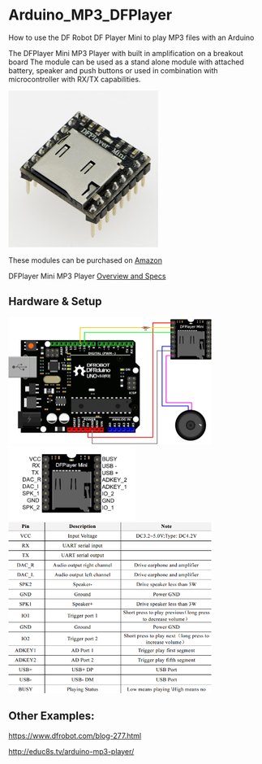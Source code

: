 # Arduino_MP3_DFPlayer
How to use the DF Robot DF Player Mini to play MP3 files with an Arduino

The DFPlayer Mini MP3 Player with built in amplification on a breakout board 
The module can be used as a stand alone module with attached battery, speaker and push buttons or used in combination with microcontroller with RX/TX capabilities.

<img src="./images/DFR0299.jpg">

These modules can be purchased on [Amazon](https://www.amazon.com/gp/product/B01MQD5IIA)

DFPlayer Mini MP3 Player [Overview and Specs](https://wiki.dfrobot.com/DFPlayer_Mini_SKU_DFR0299)

## Hardware & Setup

<img src="./images/playerMini.png" width=400>

<img src="./images/miniplayer_pin_map.png" width=250> 
<img src="./images/pin_map_desc_en.png" width=400> 



## Other Examples: 

https://www.dfrobot.com/blog-277.html

http://educ8s.tv/arduino-mp3-player/

